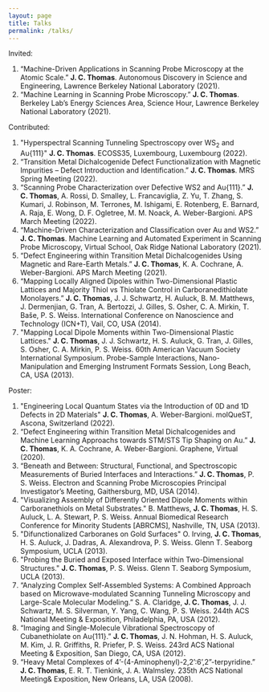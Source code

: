 ```yaml
---
layout: page
title: Talks
permalink: /talks/
---
```


Invited:
<ol>
  <li>“Machine-Driven Applications in Scanning Probe Microscopy at the Atomic Scale.” <b>J. C. Thomas</b>. Autonomous Discovery in Science and Engineering, Lawrence Berkeley National Laboratory (2021).</li>
  <li>“Machine Learning in Scanning Probe Microscopy.” <b>J. C. Thomas</b>. Berkeley Lab’s Energy Sciences Area, Science Hour, Lawrence Berkeley National Laboratory (2021).</li>
</ol>  

Contributed:
<ol>
  <li>"Hyperspectral Scanning Tunneling Spectroscopy over WS<sub>2</sub> and Au{111}" <b>J. C. Thomas</b>. ECOSS35, Luxembourg, Luxembourg (2022).</li>
  <li>“Transition Metal Dichalcogenide Defect Functionalization with Magnetic Impurities – Defect Introduction and Identification.” <b>J. C. Thomas</b>. MRS Spring Meeting (2022).</li>
  <li>“Scanning Probe Characterization over Defective WS2 and Au{111}.” <b>J. C. Thomas</b>, A. Rossi, D. Smalley, L. Francaviglia, Z. Yu, T. Zhang, S. Kumari, J. Robinson, M. Terrones, M. Ishigami, E. Rotenberg, E. Barnard, A. Raja, E. Wong, D. F. Ogletree, M. M. Noack, A. Weber-Bargioni. APS March Meeting (2022).</li>
  <li>“Machine-Driven Characterization and Classification over Au and WS2.” <b>J. C. Thomas</b>. Machine Learning and Automated Experiment in Scanning Probe Microscopy, Virtual School, Oak Ridge National Laboratory (2021).</li>
  <li>“Defect Engineering within Transition Metal Dichalcogenides Using Magnetic and Rare-Earth Metals.” <b>J. C. Thomas</b>, K. A. Cochrane, A. Weber-Bargioni. APS March Meeting (2021).</li>
  <li>“Mapping Locally Aligned Dipoles within Two-Dimensional Plastic Lattices and Majority Thiol vs Thiolate Control in Carboranedithiolate Monolayers.” <b>J. C. Thomas</b>, J. J. Schwartz, H. Auluck, B. M. Matthews, J. Dermenjian, G. Tran, A. Bertozzi, J. Gilles, S. Osher, C. A. Mirkin, T. Baše, P. S. Weiss. International Conference on Nanoscience and Technology (ICN+T), Vail, CO, USA (2014).</li>
  <li>"Mapping Local Dipole Moments within Two-Dimensional Plastic Lattices." <b>J. C. Thomas</b>, J. J. Schwartz, H. S. Auluck, G. Tran, J. Gilles, S. Osher, C. A. Mirkin, P. S. Weiss. 60th American Vacuum Society International Symposium. Probe-Sample Interactions, Nano-Manipulation and Emerging Instrument Formats Session, Long Beach, CA, USA (2013).</li>

</ol>  

Poster:
<ol>
   <li>"Engineering Local Quantum States via the Introduction of 0D and 1D Defects in 2D Materials" <b>J. C. Thomas</b>, A. Weber-Bargioni. molQueST, Ascona, Switzerland (2022).</li>
   <li>“Defect Engineering within Transition Metal Dichalcogenides and Machine Learning Approachs towards STM/STS Tip Shaping on Au.” <b>J. C. Thomas</b>, K. A. Cochrane, A. Weber-Bargioni. Graphene, Virtual (2020).</li>
   <li>“Beneath and Between: Structural, Functional, and Spectroscopic Measurements of Buried Interfaces and Interactions.” <b>J. C. Thomas</b>, P. S. Weiss. Electron and Scanning Probe Microscopies Principal Investigator’s Meeting, Gaithersburg, MD, USA (2014).</li>
   <li>"Visualizing Assembly of Differently Oriented Dipole Moments within Carboranethiols on Metal Substrates." B. Matthews, <b>J. C. Thomas</b>, H. S. Auluck, L. A. Stewart, P. S. Weiss. Annual Biomedical Research Conference for Minority Students [ABRCMS], Nashville, TN, USA (2013).</li>
   <li>"Difunctionalized Carboranes on Gold Surfaces" O. Irving, <b>J. C. Thomas</b>, H. S. Auluck, J. Dadras, A. Alexandrova, P. S. Weiss. Glenn T. Seaborg Symposium, UCLA (2013).</li>
   <li>"Probing the Buried and Exposed Interface within Two-Dimensional Structures." <b>J. C. Thomas</b>, P. S. Weiss. Glenn T. Seaborg Symposium, UCLA (2013).</li>
   <li>“Analyzing Complex Self-Assembled Systems: A Combined Approach based on Microwave-modulated Scanning Tunneling Microscopy and Large-Scale Molecular Modeling.” S. A. Claridge, <b>J. C. Thomas</b>, J. J. Schwartz, M. S. Silverman, Y. Yang, C. Wang, P. S. Weiss. 244th ACS National Meeting & Exposition, Philadelphia, PA, USA (2012).</li>
   <li>“Imaging and Single-Molecule Vibrational Spectroscopy of Cubanethiolate on Au{111}.” <b>J. C. Thomas</b>, J. N. Hohman, H. S. Auluck, M. Kim, J. R. Griffiths, R. Priefer, P. S. Weiss. 243rd ACS National Meeting & Exposition, San Diego, CA, USA (2012).</li>
   <li>“Heavy Metal Complexes of 4’-(4-Aminophenyl)-2,2’:6’,2”-terpyridine.” <b>J. C. Thomas</b>, E. R. T. Tienkink, J. A. Walmsley. 235th ACS National Meeting& Exposition, New Orleans, LA, USA (2008).</li>
</ol>
<!--
Here are my carefully compiled views on some topics that I encountered so far. Hopefully, you will find them helpful! You can also search my posts by category <a href="{{ site.baseurl }}/categories/">here</a>.-->
<!--
<ul class="listing">
{% for post in site.posts %}
  {% capture y %}{{post.date | date:"%Y"}}{% endcapture %}
  {% if year != y %}
    {% assign year = y %}
    <li class="listing-seperator">{{ y }}</li>
  {% endif %}
  <li class="listing-item">
    <time datetime="{{ post.date | date:"%Y-%m-%d" }}">{{ post.date | date:"%Y-%m-%d" }}</time>
    <a href="{{ site.baseurl }}{{ post.url }}" title="{{ post.title }}">{{ post.title }}</a>
  </li>
{% endfor %}
</ul>
-->